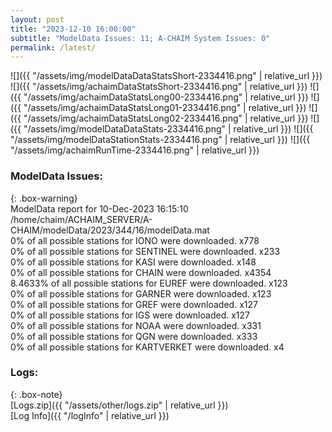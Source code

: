 ```yaml
---
layout: post
title: "2023-12-10 16:00:00"
subtitle: "ModelData Issues: 11; A-CHAIM System Issues: 0"
permalink: /latest/
---
```


![]({{ "/assets/img/modelDataDataStatsShort-2334416.png" | relative_url }})
![]({{ "/assets/img/achaimDataStatsShort-2334416.png" | relative_url }})
![]({{ "/assets/img/achaimDataStatsLong00-2334416.png" | relative_url }})
![]({{ "/assets/img/achaimDataStatsLong01-2334416.png" | relative_url }})
![]({{ "/assets/img/achaimDataStatsLong02-2334416.png" | relative_url }})
![]({{ "/assets/img/modelDataDataStats-2334416.png" | relative_url }})
![]({{ "/assets/img/modelDataStationStats-2334416.png" | relative_url }})
![]({{ "/assets/img/achaimRunTime-2334416.png" | relative_url }})


### ModelData Issues:  
  
{: .box-warning}  
 ModelData report for 10-Dec-2023 16:15:10   
 /home/chaim/ACHAIM_SERVER/A-CHAIM/modelData/2023/344/16/modelData.mat   
 0% of all possible stations for IONO were downloaded. x778   
 0% of all possible stations for SENTINEL were downloaded. x233   
 0% of all possible stations for KASI were downloaded. x148   
 0% of all possible stations for CHAIN were downloaded. x4354   
 8.4633% of all possible stations for EUREF were downloaded. x123   
 0% of all possible stations for GARNER were downloaded. x123   
 0% of all possible stations for GREF were downloaded. x127   
 0% of all possible stations for IGS were downloaded. x127   
 0% of all possible stations for NOAA were downloaded. x331   
 0% of all possible stations for QGN were downloaded. x333   
 0% of all possible stations for KARTVERKET were downloaded. x4   
  


### Logs:  
  
{: .box-note}  
[Logs.zip]({{ "/assets/other/logs.zip" | relative_url }})  
[Log Info]({{ "/logInfo" | relative_url }})  
